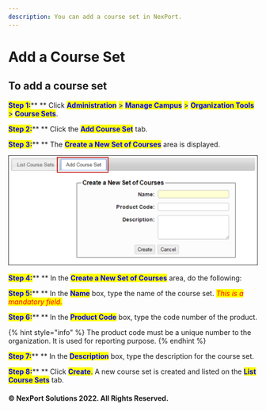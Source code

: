 ```yaml
---
description: You can add a course set in NexPort.
---
```


# Add a Course Set

## **To add a course set**

<mark style="color:blue;">**Step 1:**</mark>**  **  Click <mark style="color:blue;">**Administration**</mark> <mark style="color:blue;"></mark><mark style="color:blue;">></mark> <mark style="color:blue;"></mark><mark style="color:blue;">**Manage Campus**</mark> <mark style="color:blue;"></mark><mark style="color:blue;">></mark> <mark style="color:blue;"></mark><mark style="color:blue;">**Organization Tools**</mark> <mark style="color:blue;"></mark><mark style="color:blue;">></mark> <mark style="color:blue;"></mark><mark style="color:blue;">**Course Sets**</mark>.

<mark style="color:blue;">**Step 2:**</mark>**  **  Click the <mark style="color:blue;">**Add Course Set**</mark> tab.

<mark style="color:blue;">**Step 3:**</mark>**  **  The <mark style="color:blue;">**Create a New Set of Courses**</mark> area is displayed.

![](/.gitbook/assets/Add_Course_Set_550x243.png)

<mark style="color:blue;">**Step 4:**</mark>**  **  In the <mark style="color:blue;">**Create a New Set of Courses**</mark> area, do the following:

<mark style="color:blue;">**Step 5:**</mark>**  **  In the <mark style="color:blue;">**Name**</mark> box, type the name of the course set. _<mark style="color:red;background-color:yellow;">This is a mandatory field.</mark>_

<mark style="color:blue;">**Step 6:**</mark>**  **  In the <mark style="color:blue;">**Product Code**</mark> box, type the code number of the product.

{% hint style="info" %}
The product code must be a unique number to the organization. It is used for reporting purpose.
{% endhint %}

<mark style="color:blue;">**Step 7:**</mark>**  **  In the <mark style="color:blue;">**Description**</mark> box, type the description for the course set.

<mark style="color:blue;">**Step 8:**</mark>**  ** Click <mark style="color:blue;">**Create**</mark><mark style="color:blue;">.</mark> A new course set is created and listed on the <mark style="color:blue;">**List Course Sets**</mark> tab.

#### © NexPort Solutions 2022. All Rights Reserved.

